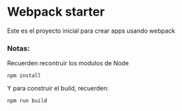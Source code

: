 # Webpack starter

Este es el proyecto inicial para crear apps usando webpack

### Notas:

Recuerden recontruir los modulos de Node 
```
npm install
```
Y para construir el build, recuerden:
```
npm run build
```